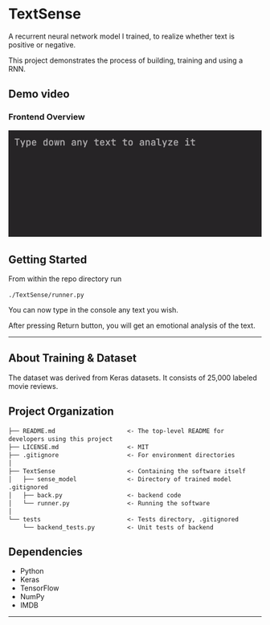TextSense
==============================

A recurrent neural network model I trained, to realize whether text is positive or negative.

This project demonstrates the process of building, training and using a RNN.

Demo video
------------

### Frontend Overview

![Demo](./textsensedemo.gif?raw=true)

Getting Started
------------

From within the repo directory run

`./TextSense/runner.py`

You can now type in the console any text you wish.

After pressing Return button, you will get an emotional analysis of the text.

-----
About Training & Dataset
--

The dataset was derived from Keras datasets. It consists of 25,000 labeled movie reviews.

Project Organization
------------

    ├── README.md                    <- The top-level README for developers using this project
    ├── LICENSE.md                   <- MIT
    ├── .gitignore                   <- For environment directories
    │
    ├── TextSense                    <- Containing the software itself
    │   ├── sense_model              <- Directory of trained model .gitignored
    │   ├── back.py                  <- backend code
    │   └── runner.py                <- Running the software
    │
    └── tests                        <- Tests directory, .gitignored
        └── backend_tests.py         <- Unit tests of backend
 
Dependencies
------------

- Python
- Keras
- TensorFlow
- NumPy
- IMDB
--------
